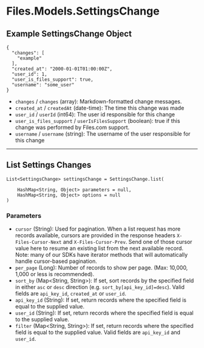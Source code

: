 # Files.Models.SettingsChange

## Example SettingsChange Object

```
{
  "changes": [
    "example"
  ],
  "created_at": "2000-01-01T01:00:00Z",
  "user_id": 1,
  "user_is_files_support": true,
  "username": "some_user"
}
```

* `changes` / `changes`  (array): Markdown-formatted change messages.
* `created_at` / `createdAt`  (date-time): The time this change was made
* `user_id` / `userId`  (int64): The user id responsible for this change
* `user_is_files_support` / `userIsFilesSupport`  (boolean): true if this change was performed by Files.com support.
* `username` / `username`  (string): The username of the user responsible for this change


---

## List Settings Changes

```
List<SettingsChange> settingsChange = SettingsChange.list(
    
    HashMap<String, Object> parameters = null,
    HashMap<String, Object> options = null
)
```

### Parameters

* `cursor` (String): Used for pagination.  When a list request has more records available, cursors are provided in the response headers `X-Files-Cursor-Next` and `X-Files-Cursor-Prev`.  Send one of those cursor value here to resume an existing list from the next available record.  Note: many of our SDKs have iterator methods that will automatically handle cursor-based pagination.
* `per_page` (Long): Number of records to show per page.  (Max: 10,000, 1,000 or less is recommended).
* `sort_by` (Map<String, String>): If set, sort records by the specified field in either `asc` or `desc` direction (e.g. `sort_by[api_key_id]=desc`). Valid fields are `api_key_id`, `created_at` or `user_id`.
* `api_key_id` (String): If set, return records where the specified field is equal to the supplied value.
* `user_id` (String): If set, return records where the specified field is equal to the supplied value.
* `filter` (Map<String, String>): If set, return records where the specified field is equal to the supplied value. Valid fields are `api_key_id` and `user_id`.
